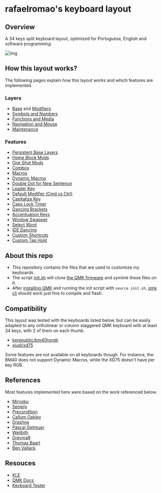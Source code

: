 # rafaelromao's keyboard layout
 
## Overview

A 34 keys split keyboard layout, optimized for Portuguese, English and software programming.

![img](https://i.imgur.com/Dyh03Zy.png)

## How this layout works?

The following pages explain how this layout works and which features are implemented.

### Layers

- [Base](docs/base.md) and [Modifiers](docs/modifiers.md)
- [Symbols and Numbers](docs/symbols.md)
- [Functions and Media](docs/functions.md)
- [Navigation and Mouse](docs/navigation.md)
- [Maintenance](docs/maintenance.md)

### Features

- [Persistent Base Layers](docs/base.md#persistent-base-layers)
- [Home Block Mods](docs/modifiers.md#home-block-modifiers)
- [One Shot Mods](docs/modifiers.md#one-shot-modifiers)
- [Combos](docs/base.md#base-layer-combos)
- [Macros](docs/symbols.md#symbols-in-the-lower-layer-left-side)
- [Dynamic Macros](docs/navigation.md#dynamic-macros)
- [Double Dot for New Sentence](docs/base.md#double-dot-for-new-sentences)
- [Leader Key](docs/functions.md#leader-key)
- [Default Modifier (Cmd vs Ctrl)](docs/modifiers.md#default-mod-key)
- [Capitalize Key](docs/modifiers.md#capitalize-key)
- [Caps Lock Timer](docs/modifiers.md#caps-lock)
- [Dancing Brackets](docs/symbols.md#dancing-brackets)
- [Accentuation Keys](docs/symbols.md#accents-in-the-raise-layer-left-side)
- [Window Swapper](docs/navigation.md#window-swapper)
- [Select Word](docs/navigation.md#select-word)
- [IDE Dancing](docs/functions.md#ide-dancing)
- [Custom Shortcuts](src/qmk/users/rafaelromao/features/custom_shortcuts.c)
- [Custom Tap Hold](src/qmk/users/rafaelromao/features/taphold.c)

## About this repo

- This repository contains the files that are used to customize my keyboards.
- The script [init.sh](init.sh) will clone [the QMK firmware](https://github.com/qmk/qmk_firmware) and symlink these files on it.
- After [installing QMK](https://docs.qmk.fm/#/newbs_getting_started) and running the init script with `source init.sh`, [qmk cli](https://docs.qmk.fm/#/cli) should work just fine to compile and flash.

## Compatibility

This layout was tested with the keyboards listed below, but can be easily adapted to any ortholinear or column staggered QMK keyboard with at least 34 keys, with 2 of them on each thumb.

- [kprepublic/bm40hsrgb](src/qmk/keyboards/kprepublic/bm40hsrgb/keymaps/rafaelromao/readme.md)
- [xiudi/xd75](src/qmk/keyboards/xiudi/xd75/keymaps/rafaelromao/readme.md)

Some features are not available on all keyboards though. For instance, the BM40 does not support Dynamic Macros, while the XD75 doesn't have per key RGB.

## References

Most features implemented here were based on the work referenced below.

- [Miryoku](https://github.com/manna-harbour/miryoku)
- [Seniply](https://stevep99.github.io/seniply)
- [Precondition](https://github.com/precondition/dactyl-manuform-keymap)
- [Callum Oakley](https://github.com/callum-oakley/qmk_firmware/tree/master/users/callum)
- [Drashna](https://github.com/qmk/qmk_firmware/tree/master/users/drashna)
- [Pascal Getreuer](https://github.com/getreuer/qmk-keymap)
- [Weilbith](https://github.com/weilbith/keyboard_firmware)
- [DreymaR](https://dreymar.colemak.org)
- [Thomas Baart](https://thomasbaart.nl/category/mechanical-keyboards/firmware/qmk)
- [Ben Vallack](https://youtube.com/c/BenVallack)

## Resouces

- [KLE](http://www.keyboard-layout-editor.com/#/gists/1a36101d96c804188d2d104ab5296739)
- [QMK Docs](https://docs.qmk.fm)
- [Keyboard Tester](https://config.qmk.fm/#/test)
